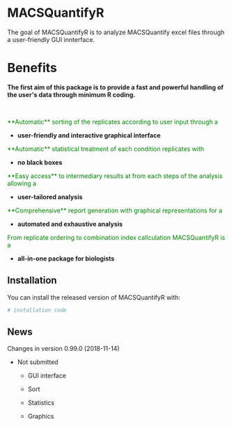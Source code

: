 # MACSQuantifyR

The goal of MACSQuantifyR is to analyze MACSQuantify excel files
through a user-friendly GUI innterface. 


# Benefits

**The first aim of this package 
is to provide a fast and powerful 
handling of the user's data through 
minimum R coding.**

&nbsp;


<p style="color:green;">  **Automatic** sorting of the replicates 
according to user input through a </p>

- __user-friendly and interactive graphical interface__
&nbsp;

<p style="color:green;"> **Automatic**
statistical treatment of each condition replicates with </p>

- __no black boxes__ 
&nbsp;

<p style="color:green;"> **Easy access** to 
intermediary results at from each steps of the 
analysis allowing a</p>

- __user-tailored analysis__ 
&nbsp;

<p style="color:green;"> **Comprehensive** report 
generation with graphical representations for a </p>

- __automated and exhaustive analysis__ 
&nbsp;

<p style=" color:green;"> From replicate ordering 
to combination index callculation MACSQuantifyR is a </p>

- __all-in-one package for biologists__
&nbsp;

## Installation

You can install the released version of MACSQuantifyR with:

``` r
# installation code 
```

## News


Changes in version 0.99.0 (2018-11-14)

* Not submitted

  * GUI interface

  * Sort

  * Statistics

  * Graphics

